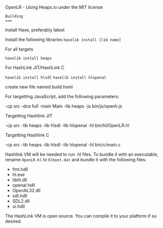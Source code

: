 OpenLR - Using Heaps.io under the MIT license

```===
Building
===
```

Install Haxe, preferably latest

Install the following libraries ``haxelib install [lib name]``

For all targets

``haxelib install heaps``

For HashLink JIT/HashLink C

``haxelib install hlsdl``
``haxelib install hlopenal``

create new file named build.hxml

For targetting JavaScript, add the following parameters:
	
-cp src
-dce full
-main Main
-lib heaps
-js bin/js/openlr.js

Targetting Hashlink JIT

-cp src
-lib heaps
-lib hlsdl
-lib hlopenal
-hl bin/hl/OpenLR.hl

Targetting Hashlink C

-cp src
-lib heaps
-lib hlsdl
-lib hlopenal
-hl bin/c/main.c

Hashlink VM will be needed to run .hl files. To bundle it with an executable, rename ``OpenLR.hl`` to ``hlboot.dat`` and bundle it with the following files:
	
- fmt.hdll
- hl.exe
- libhl.dll
- openal.hdll
- OpenAL32.dll
- sdl.hdll
- SDL2.dll
- ui.hdll

The HashLink VM is open source. You can compile it to your platform if so desired.
